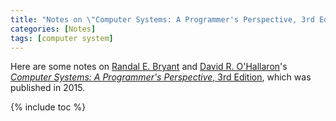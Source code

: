 ```yaml
---
title: "Notes on \"Computer Systems: A Programmer's Perspective, 3rd Edition\""
categories: [Notes]
tags: [computer system]
---
```


Here are some notes on [Randal E. Bryant](http://www.cs.cmu.edu/~bryant) and [David R. O'Hallaron](http://www.cs.cmu.edu/~droh)'s [*Computer Systems: A Programmer's Perspective*, 3rd Edition](https://csapp.cs.cmu.edu/), which was published in 2015.

{% include toc %}
